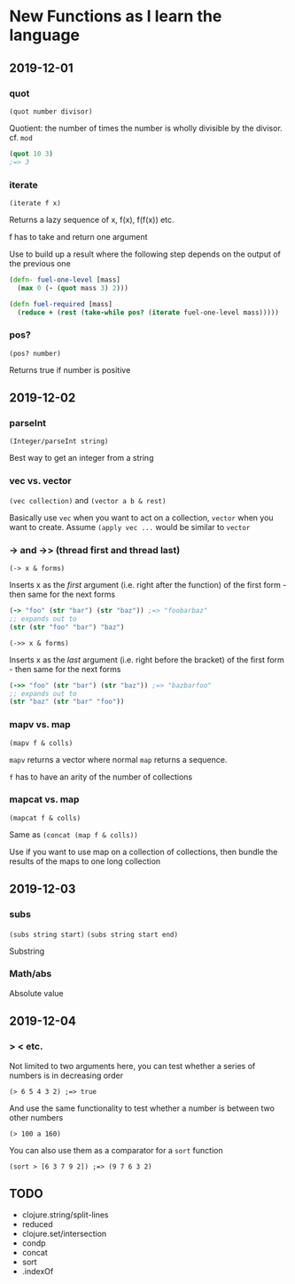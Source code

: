 # New Functions as I learn the language

## 2019-12-01

### quot
`(quot number divisor)`

Quotient: the number of times the number is wholly divisible by the divisor. cf. `mod`

```clj
(quot 10 3)
;=> 3
```

### iterate
`(iterate f x)`

Returns a lazy sequence of x, f(x), f(f(x)) etc.

f has to take and return one argument

Use to build up a result where the following step depends on the output of the previous one

```clj
(defn- fuel-one-level [mass]
  (max 0 (- (quot mass 3) 2)))

(defn fuel-required [mass]
  (reduce + (rest (take-while pos? (iterate fuel-one-level mass)))))
```

### pos?
`(pos? number)`

Returns true if number is positive

## 2019-12-02

### parseInt
`(Integer/parseInt string)`

Best way to get an integer from a string

### vec vs. vector
`(vec collection)` and `(vector a b & rest)`

Basically use `vec` when you want to act on a collection, `vector` when you
 want to create. Assume `(apply vec ...` would be similar to `vector`

### -> and ->> (thread first and thread last)
`(-> x & forms)` 

Inserts x as the _first_ argument (i.e. right after the function) of the
 first form - then same for the next forms
 
```clj
(-> "foo" (str "bar") (str "baz")) ;=> "foobarbaz"
;; expands out to
(str (str "foo" "bar") "baz")
```

`(->> x & forms)`

Inserts x as the _last_ argument (i.e. right before the bracket) of the
 first form - then same for the next forms
 
```clj
(->> "foo" (str "bar") (str "baz")) ;=> "bazbarfoo"
;; expands out to
(str "baz" (str "bar" "foo"))
```

###  mapv vs. map
`(mapv f & colls)`

`mapv` returns a vector where normal `map` returns a sequence.

`f` has to have an arity of the number of collections

### mapcat vs. map
`(mapcat f & colls)`

Same as `(concat (map f & colls))`

Use if you want to use map on a collection of collections, then bundle the
 results of the maps to one long collection

## 2019-12-03
### subs
`(subs string start)` `(subs string start end)`

Substring

### Math/abs

Absolute value

## 2019-12-04
### > < etc.
Not limited to two arguments here, you can test whether a series of numbers is in decreasing order

`(> 6 5 4 3 2) ;=> true`

And use the same functionality to test whether a number is between two other numbers

`(> 100 a 160)`

You can also use them as a comparator for a `sort` function

`(sort > [6 3 7 9 2]) ;=> (9 7 6 3 2)`

## TODO
* clojure.string/split-lines
* reduced
* clojure.set/intersection
* condp
* concat
* sort
* .indexOf
